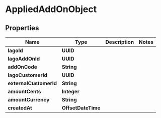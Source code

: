 

# AppliedAddOnObject


## Properties

| Name | Type | Description | Notes |
|------------ | ------------- | ------------- | -------------|
|**lagoId** | **UUID** |  |  |
|**lagoAddOnId** | **UUID** |  |  |
|**addOnCode** | **String** |  |  |
|**lagoCustomerId** | **UUID** |  |  |
|**externalCustomerId** | **String** |  |  |
|**amountCents** | **Integer** |  |  |
|**amountCurrency** | **String** |  |  |
|**createdAt** | **OffsetDateTime** |  |  |



